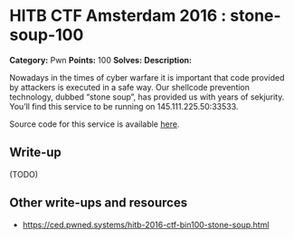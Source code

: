 # HITB CTF Amsterdam 2016 : stone-soup-100

**Category:** Pwn
**Points:** 100
**Solves:** 
**Description:**

Nowadays in the times of cyber warfare it is important that code provided by attackers is executed in a safe way. Our shellcode prevention technology, dubbed “stone soup”, has provided us with years of sekjurity. You’ll find this service to be running on 145.111.225.50:33533.

Source code for this service is available [here](https://github.com/ctfs/write-ups-2016/tree/master/hitb-ctf-amsterdam-2016/pwn/stone-soup-100/stone_soup.py).



## Write-up

(TODO)

## Other write-ups and resources

* https://ced.pwned.systems/hitb-2016-ctf-bin100-stone-soup.html
